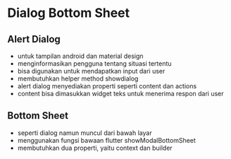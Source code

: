 # Dialog Bottom Sheet
## Alert Dialog
- untuk tampilan android dan material design
- menginformasikan pengguna tentang situasi tertentu
- bisa digunakan untuk mendapatkan input dari user
- membutuhkan helper method showdialog
- alert dialog menyediakan properti seperti content dan actions
- content bisa dimasukkan widget teks untuk menerima respon dari user

## Bottom Sheet
- seperti dialog namun muncul dari bawah layar
- menggunakan fungsi bawaan flutter showModalBottomSheet
- membutuhkan dua properti, yaitu context dan builder
